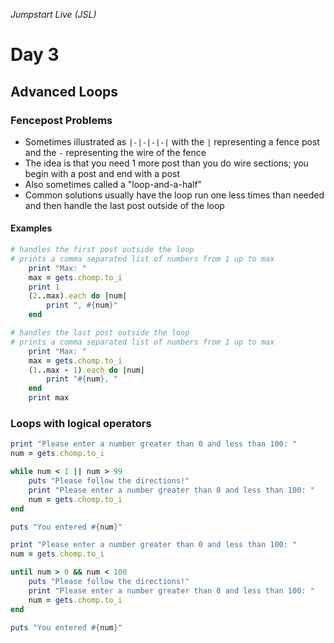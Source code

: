 _Jumpstart Live (JSL)_
# Day 3
## Advanced Loops

### Fencepost Problems
* Sometimes illustrated as `|-|-|-|-|` with the `|` representing a fence post and the `-` representing the wire of the fence
* The idea is that you need 1 more post than you do wire sections; you begin with a post and end with a post
* Also sometimes called a "loop-and-a-half"
* Common solutions usually have the loop run one less times than needed and then handle the last post outside of the loop

#### Examples

```ruby
# handles the first post outside the loop
# prints a comma separated list of numbers from 1 up to max
	print "Max: "
	max = gets.chomp.to_i
	print 1
	(2..max).each do |num|
		print ", #{num}" 
	end
```

```ruby
# handles the last post outside the loop
# prints a comma separated list of numbers from 1 up to max
	print "Max: "
	max = gets.chomp.to_i
	(1..max - 1).each do |num|
		print "#{num}, " 
	end
	print max
```

### Loops with logical operators

```ruby
print "Please enter a number greater than 0 and less than 100: "
num = gets.chomp.to_i

while num < 1 || num > 99
	puts "Please follow the directions!"
	print "Please enter a number greater than 0 and less than 100: "
	num = gets.chomp.to_i
end

puts "You entered #{num}"
```

```ruby
print "Please enter a number greater than 0 and less than 100: "
num = gets.chomp.to_i

until num > 0 && num < 100
	puts "Please follow the directions!"
	print "Please enter a number greater than 0 and less than 100: "
	num = gets.chomp.to_i
end

puts "You entered #{num}"
```
